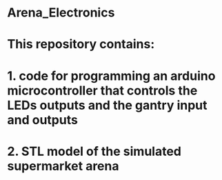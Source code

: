 # Arena_Electronics
# This repository contains:
# 1. code for programming an arduino microcontroller that controls the LEDs outputs and the gantry input and outputs
# 2. STL model of the simulated supermarket arena
